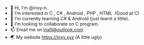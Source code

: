 - 👋 Hi, I’m @inxy-n.
- 👀 I’m interested in C , C# , Android , PHP , HTML .(Good at C)
- 🌱 I’m currently learning C# & Android (just learnt a little).
- 💞️ I’m looking to collaborate on C program.
- 📫 Email me on inxlll@outlook.com
- 🌏 My website https://inxy.xyz (A little ugly)
<!---
inxy-n/inxy-n is a ✨ special ✨ repository because its `README.md` (this file) appears on your GitHub profile.
You can click the Preview link to take a look at your changes.
--->
